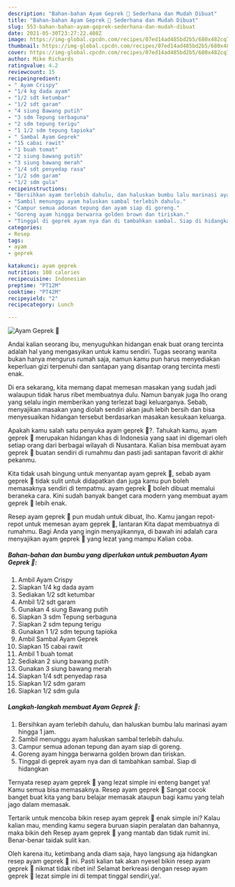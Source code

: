 ```yaml
---
description: "Bahan-bahan Ayam Geprek 🍗 Sederhana dan Mudah Dibuat"
title: "Bahan-bahan Ayam Geprek 🍗 Sederhana dan Mudah Dibuat"
slug: 553-bahan-bahan-ayam-geprek-sederhana-dan-mudah-dibuat
date: 2021-05-30T23:27:22.408Z
image: https://img-global.cpcdn.com/recipes/07ed14ad485bd2b5/680x482cq70/ayam-geprek-🍗-foto-resep-utama.jpg
thumbnail: https://img-global.cpcdn.com/recipes/07ed14ad485bd2b5/680x482cq70/ayam-geprek-🍗-foto-resep-utama.jpg
cover: https://img-global.cpcdn.com/recipes/07ed14ad485bd2b5/680x482cq70/ayam-geprek-🍗-foto-resep-utama.jpg
author: Mike Richards
ratingvalue: 4.2
reviewcount: 15
recipeingredient:
- " Ayam Crispy"
- "1/4 kg dada ayam"
- "1/2 sdt ketumbar"
- "1/2 sdt garam"
- "4 siung Bawang putih"
- "3 sdm Tepung serbaguna"
- "2 sdm tepung terigu"
- "1 1/2 sdm tepung tapioka"
- " Sambal Ayam Geprek"
- "15 cabai rawit"
- "1 buah tomat"
- "2 siung bawang putih"
- "3 siung bawang merah"
- "1/4 sdt penyedap rasa"
- "1/2 sdm garam"
- "1/2 sdm gula"
recipeinstructions:
- "Bersihkan ayam terlebih dahulu, dan haluskan bumbu lalu marinasi ayam hingga 1 jam."
- "Sambil menunggu ayam haluskan sambal terlebih dahulu."
- "Campur semua adonan tepung dan ayam siap di goreng."
- "Goreng ayam hingga berwarna golden brown dan tiriskan."
- "Tinggal di geprek ayam nya dan di tambahkan sambal. Siap di hidangkan"
categories:
- Resep
tags:
- ayam
- geprek

katakunci: ayam geprek 
nutrition: 108 calories
recipecuisine: Indonesian
preptime: "PT12M"
cooktime: "PT42M"
recipeyield: "2"
recipecategory: Lunch

---
```



![Ayam Geprek 🍗](https://img-global.cpcdn.com/recipes/07ed14ad485bd2b5/680x482cq70/ayam-geprek-🍗-foto-resep-utama.jpg)

Andai kalian seorang ibu, menyuguhkan hidangan enak buat orang tercinta adalah hal yang mengasyikan untuk kamu sendiri. Tugas seorang  wanita bukan hanya mengurus rumah saja, namun kamu pun harus menyediakan keperluan gizi terpenuhi dan santapan yang disantap orang tercinta mesti enak.

Di era  sekarang, kita memang dapat memesan masakan yang sudah jadi walaupun tidak harus ribet membuatnya dulu. Namun banyak juga lho orang yang selalu ingin memberikan yang terlezat bagi keluarganya. Sebab, menyajikan masakan yang diolah sendiri akan jauh lebih bersih dan bisa menyesuaikan hidangan tersebut berdasarkan masakan kesukaan keluarga. 



Apakah kamu salah satu penyuka ayam geprek 🍗?. Tahukah kamu, ayam geprek 🍗 merupakan hidangan khas di Indonesia yang saat ini digemari oleh setiap orang dari berbagai wilayah di Nusantara. Kalian bisa membuat ayam geprek 🍗 buatan sendiri di rumahmu dan pasti jadi santapan favorit di akhir pekanmu.

Kita tidak usah bingung untuk menyantap ayam geprek 🍗, sebab ayam geprek 🍗 tidak sulit untuk didapatkan dan juga kamu pun boleh memasaknya sendiri di tempatmu. ayam geprek 🍗 boleh dibuat memalui beraneka cara. Kini sudah banyak banget cara modern yang membuat ayam geprek 🍗 lebih enak.

Resep ayam geprek 🍗 pun mudah untuk dibuat, lho. Kamu jangan repot-repot untuk memesan ayam geprek 🍗, lantaran Kita dapat membuatnya di rumahmu. Bagi Anda yang ingin menyajikannya, di bawah ini adalah cara menyajikan ayam geprek 🍗 yang lezat yang mampu Kalian coba.

<!--inarticleads1-->

##### Bahan-bahan dan bumbu yang diperlukan untuk pembuatan Ayam Geprek 🍗:

1. Ambil  Ayam Crispy
1. Siapkan 1/4 kg dada ayam
1. Sediakan 1/2 sdt ketumbar
1. Ambil 1/2 sdt garam
1. Gunakan 4 siung Bawang putih
1. Siapkan 3 sdm Tepung serbaguna
1. Siapkan 2 sdm tepung terigu
1. Gunakan 1 1/2 sdm tepung tapioka
1. Ambil  Sambal Ayam Geprek
1. Siapkan 15 cabai rawit
1. Ambil 1 buah tomat
1. Sediakan 2 siung bawang putih
1. Gunakan 3 siung bawang merah
1. Siapkan 1/4 sdt penyedap rasa
1. Siapkan 1/2 sdm garam
1. Siapkan 1/2 sdm gula




<!--inarticleads2-->

##### Langkah-langkah membuat Ayam Geprek 🍗:

1. Bersihkan ayam terlebih dahulu, dan haluskan bumbu lalu marinasi ayam hingga 1 jam.
1. Sambil menunggu ayam haluskan sambal terlebih dahulu.
1. Campur semua adonan tepung dan ayam siap di goreng.
1. Goreng ayam hingga berwarna golden brown dan tiriskan.
1. Tinggal di geprek ayam nya dan di tambahkan sambal. Siap di hidangkan




Ternyata resep ayam geprek 🍗 yang lezat simple ini enteng banget ya! Kamu semua bisa memasaknya. Resep ayam geprek 🍗 Sangat cocok banget buat kita yang baru belajar memasak ataupun bagi kamu yang telah jago dalam memasak.

Tertarik untuk mencoba bikin resep ayam geprek 🍗 enak simple ini? Kalau kalian mau, mending kamu segera buruan siapin peralatan dan bahannya, maka bikin deh Resep ayam geprek 🍗 yang mantab dan tidak rumit ini. Benar-benar taidak sulit kan. 

Oleh karena itu, ketimbang anda diam saja, hayo langsung aja hidangkan resep ayam geprek 🍗 ini. Pasti kalian tak akan nyesel bikin resep ayam geprek 🍗 nikmat tidak ribet ini! Selamat berkreasi dengan resep ayam geprek 🍗 lezat simple ini di tempat tinggal sendiri,ya!.


